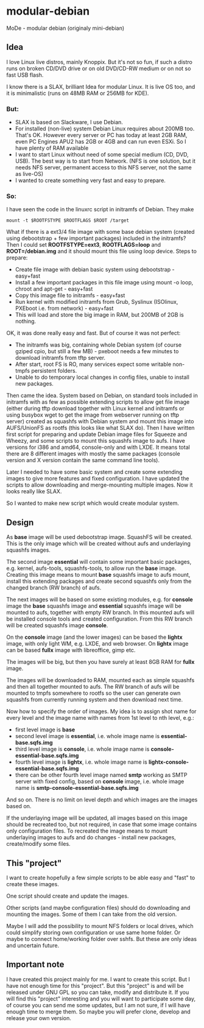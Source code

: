 # modular-debian
MoDe - modular debian (originaly mini-debian)

## Idea

I love Linux live distros, mainly Knoppix. But it's not so fun, if such a
distro runs on broken CD/DVD drive or on old DVD/CD-RW medium or on not so
fast USB flash.

I know there is a SLAX, brilliant Idea for modular Linux. It is live OS too,
and it is minimalistic (runs on 48MB RAM or 256MB for KDE).

### But:

  * SLAX is based on Slackware, I use Debian.
  * For installed (non-live) system Debian Linux requires about 200MB too.
    That's OK. However every server or PC has today at least 2GB RAM, even PC
    Engines APU2 has 2GB or 4GB and can run even ESXi. So I have plenty of RAM
    available
  * I want to start Linux without need of some special medium (CD, DVD, USB).
    The best way is to start from Network. (NFS is one solution, but it needs
    NFS server, permanent access to this NFS server, not the same as live-OS)
  * I wanted to create something very fast and easy to prepare.

### So:

I have seen the code in the linuxrc script in initramfs of Debian. They make

	mount -t $ROOTFSTYPE $ROOTFLAGS $ROOT /target

What if there is a ext3/4 file image with some base debian system (created
using debootstrap + few important packages) included in the initramfs? Then I
could set **ROOTFSTYPE=ext3**, **ROOTFLAGS=loop** and **ROOT=/debian.img** and
it should mount this file using loop device. Steps to prepare:

  * Create file image with debian basic system using debootstrap - easy+fast
  * Install a few important packages in this file image using mount -o loop,
    chroot and apt-get - easy+fast
  * Copy this image file to initramfs - easy+fast
  * Run kernel with modified initramfs from Grub, Syslinux (ISOlinux,
    PXEboot i.e. from network) - easy+fast
  * This will load and store the big image in RAM, but 200MB of 2GB is
    nothing.

OK, it was done really easy and fast. But of course it was not perfect:

  * The initramfs was big, containing whole Debian system (of course gziped
    cpio, but still a few MB) - pxeboot needs a few minutes to download
    initramfs from tftp server.
  * After start, root FS is RO, many services expect some writable non-tmpfs
    persistent folders.
  * Unable to do temporary local changes in config files, unable to install
    new packages.

Then came the idea. System based on Debian, on standard tools included in
initramfs with as few as possible extending scripts to allow get file image
(either during tftp download together with Linux kernel and initramfs or using
busybox wget to get the image from webserver running on tftp server) created
as squashfs with Debian system and mount this image into AUFS/UnionFS as
rootfs (this looks like what SLAX do). Then I have written first script for
preparing and update Debian image files for Squeeze and Wheezy, and some
scripts to mount this squashfs image to aufs. I have versions for i386 and
amd64, console-only and with LXDE. It means total there are 8 different images
with mostly the same packages (console version and X version contain the same
command line tools).

Later I needed to have some basic system and create some extending images to
give more features and fixed configuration. I have updated the scripts to
allow downloading and merge-mounting multiple images. Now it looks really like
SLAX.

So I wanted to make new script which would create modular system.

## Design ##

As **base** image will be used debootstrap image. SquashFS will be created. This
is the only image which will be created without aufs and underlaying squashfs
images.

The second image **essential** will contain some important basic packages,
e.g. kernel, aufs-tools, squashfs-tools, to allow run the **base** image.
Creating this image means to mount **base** squashfs image to aufs mount,
install this extending packages and create second squashfs only from the
changed branch (RW branch) of aufs.

The next images will be based on some existing modules, e.g. for **console**
image the **base** squashfs image and **essential** squashfs image will be
mounted to aufs, together with empty RW branch. In this mounted aufs will be
installed console tools and created configuration. From this RW branch will be
created squashfs image **console**.

On the **console** image (and the lower images) can be based the **lightx**
image, with only light WM, e.g. LXDE, and web browser. On **lightx** image can
be based **fullx** image with libreoffice, gimp etc.

The images will be big, but then you have surely at least 8GB RAM for
**fullx** image.

The images will be downloaded to RAM, mounted each as simple squashfs and
then all together mounted to aufs. The RW branch of aufs will be mounted to
tmpfs somewhere to rootfs so the user can generate own squashfs from currently
running system and then download next time.

Now how to specify the order of images. My idea is to assign shot name for
every level and the image name with names from 1st level to nth level, e.g.:

  * first level image is **base**
  * second level image is **essential**, i.e. whole image name is
    **essential-base.sqfs.img**
  * third level image is **console**, i.e. whole image name is
    **console-essential-base.sqfs.img**
  * fourth level image is **lightx**, i.e. whole image name is
    **lightx-console-essential-base.sqfs.img**
  * there can be other fourth level image named **smtp** working as SMTP
    server with fixed config, based on **console** image, i.e. whole image name
    is **smtp-console-essential-base.sqfs.img**

And so on. There is no limit on level depth and which images are the images
based on.

If the underlaying image will be updated, all images based on this image
should be recreated too, but not required, in case that some image contains
only configuration files. To recreated the image means to mount underlaying
images to aufs and do changes - install new packages, create/modify some files.

## This "project" ##

I want to create hopefully a few simple scripts to be able easy and "fast" to
create these images.

One script should create and update the images.

Other scripts (and maybe configuration files) should do downloading and
mounting the images. Some of them I can take from the old version.

Maybe I will add the possibility to mount NFS folders or local drives, which
could simplify storing own configuration or use same home folder. Or maybe to
connect home/working folder over sshfs. But these are only ideas and uncertain
future.

## Important note ##

I have created this project mainly for me. I want to create this script. But I
have not enough time for this "project". But this "project" is and will be
released under GNU GPL so you can take, modify and distribute it. If you will
find this "project" interesting and you will want to participate some day, of
course you can send me some updates, but I am not sure, if I will have enough
time to merge them. So maybe you will prefer clone, develop and release your
own version.
